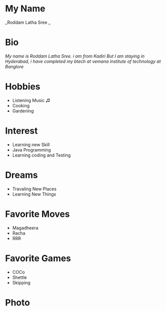 # My Name
_Roddam Latha Sree _
# Bio 
_My name is Roddam Latha Sree. i am from Kadiri But I am staying in Hyderabad, i have completed my btech at vemana institute of technology at Banglore_
# Hobbies
* Listening Music ♫ 
* Cooking
* Gardening
# Interest
* Learning new Skill
* Java Programming
* Learning coding and Testing
# Dreams
* Travaling New Places
* Learning New Things 
# Favorite Moves
* Magadheera
* Racha
* RRR
# Favorite Games
* COCo
* Shettle
* Skipping
# Photo

